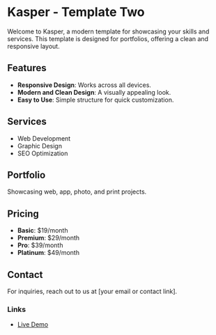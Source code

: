 # Kasper - Template Two

Welcome to Kasper, a modern template for showcasing your skills and services. This template is designed for portfolios, offering a clean and responsive layout.

## Features
- **Responsive Design**: Works across all devices.
- **Modern and Clean Design**: A visually appealing look.
- **Easy to Use**: Simple structure for quick customization.

## Services
- Web Development
- Graphic Design
- SEO Optimization

## Portfolio
Showcasing web, app, photo, and print projects.

## Pricing
- **Basic**: $19/month
- **Premium**: $29/month
- **Pro**: $39/month
- **Platinum**: $49/month

## Contact
For inquiries, reach out to us at [your email or contact link].

### Links
- [Live Demo](https://hadyessa.github.io/temp_two/)
